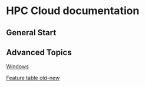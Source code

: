 # HPC Cloud documentation

## General Start

## Advanced Topics
[Windows](Windows)


[Feature table old-new](Features-old-new)